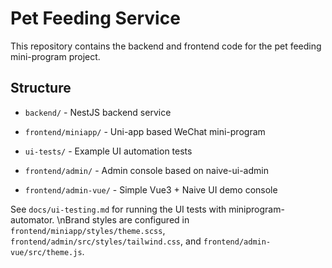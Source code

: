# Pet Feeding Service

This repository contains the backend and frontend code for the pet feeding mini-program project.

## Structure

- `backend/` - NestJS backend service
- `frontend/miniapp/` - Uni-app based WeChat mini-program
- `ui-tests/` - Example UI automation tests

- `frontend/admin/` - Admin console based on naive-ui-admin
- `frontend/admin-vue/` - Simple Vue3 + Naive UI demo console

See `docs/ui-testing.md` for running the UI tests with miniprogram-automator.
\nBrand styles are configured in `frontend/miniapp/styles/theme.scss`, `frontend/admin/src/styles/tailwind.css`, and `frontend/admin-vue/src/theme.js`.
